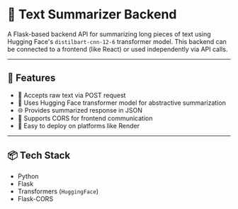 # 🧠 Text Summarizer Backend

A Flask-based backend API for summarizing long pieces of text using Hugging Face's `distilbart-cnn-12-6` transformer model. This backend can be connected to a frontend (like React) or used independently via API calls.

---

## 🚀 Features

- 📄 Accepts raw text via POST request
- 🤖 Uses Hugging Face transformer model for abstractive summarization
- 🌐 Provides summarized response in JSON
- 🔐 Supports CORS for frontend communication
- 🔧 Easy to deploy on platforms like Render

---

## 📦 Tech Stack

- Python
- Flask
- Transformers (`HuggingFace`)
- Flask-CORS
